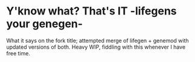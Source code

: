 # Y'know what? That's IT -lifegens your genegen-

What it says on the fork title; attempted merge of lifegen + genemod with updated versions of both. Heavy WIP, fiddling with this whenever I have free time.

